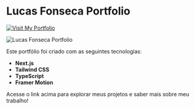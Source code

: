 # Lucas Fonseca Portfolio

[![Visit My Portfolio](https://img.shields.io/badge/Visit%20My%20Portfolio-000000?style=for-the-badge&logo=vercel&logoColor=white)](https://lucas-fonseca.vercel.app)

![Lucas Fonseca Portfolio](https://github.com/LucasFonseca0/portifolio-lucas/assets/151788899/d39ce10f-2a03-42d0-a387-58088e6d9c07)

Este portfólio foi criado com as seguintes tecnologias:
- **Next.js**
- **Tailwind CSS**
- **TypeScript**
- **Framer Motion**

Acesse o link acima para explorar meus projetos e saber mais sobre meu trabalho!
